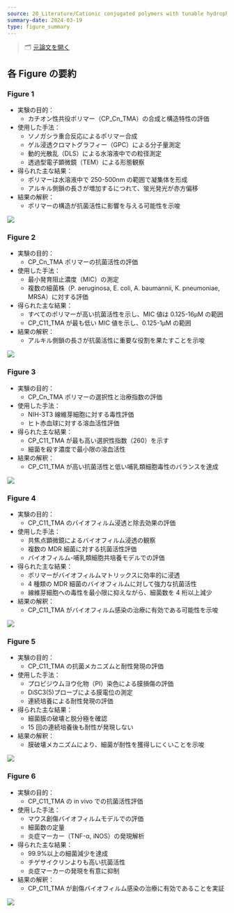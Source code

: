 ```yaml
---
source: 20_Literature/Cationic conjugated polymers with tunable hydrophobicity for efficient treatment of multidrug-resistant wound biofilm infections.md
summary-date: 2024-03-19
type: figure_summary
---
```


> 🗂 [元論文を開く](../papers/Cationic%20conjugated%20polymers%20with%20tunable%20hydrophobicity%20for%20efficient%20treatment%20of%20multidrug-resistant%20wound%20biofilm%20infections.md)

## 各 Figure の要約

### Figure 1

- 実験の目的：
  - カチオン性共役ポリマー（CP_Cn_TMA）の合成と構造特性の評価
- 使用した手法：
  - ソノガシラ重合反応によるポリマー合成
  - ゲル浸透クロマトグラフィー（GPC）による分子量測定
  - 動的光散乱（DLS）による水溶液中での粒径測定
  - 透過型電子顕微鏡（TEM）による形態観察
- 得られた主な結果：
  - ポリマーは水溶液中で 250-500nm の範囲で凝集体を形成
  - アルキル側鎖の長さが増加するにつれて、蛍光発光が赤方偏移
- 結果の解釈：
  - ポリマーの構造が抗菌活性に影響を与える可能性を示唆

![](https://ars.els-cdn.com/content/image/1-s2.0-S0142961224005519-gr1.jpg)

### Figure 2

- 実験の目的：
  - CP_Cn_TMA ポリマーの抗菌活性の評価
- 使用した手法：
  - 最小発育阻止濃度（MIC）の測定
  - 複数の細菌株（P. aeruginosa, E. coli, A. baumannii, K. pneumoniae, MRSA）に対する評価
- 得られた主な結果：
  - すべてのポリマーが高い抗菌活性を示し、MIC 値は 0.125-16μM の範囲
  - CP_C11_TMA が最も低い MIC 値を示し、0.125-1μM の範囲
- 結果の解釈：
  - アルキル側鎖の長さが抗菌活性に重要な役割を果たすことを示唆

![](https://ars.els-cdn.com/content/image/1-s2.0-S0142961224005519-gr2.jpg)

### Figure 3

- 実験の目的：
  - CP_Cn_TMA ポリマーの選択性と治療指数の評価
- 使用した手法：
  - NIH-3T3 線維芽細胞に対する毒性評価
  - ヒト赤血球に対する溶血活性評価
- 得られた主な結果：
  - CP_C11_TMA が最も高い選択性指数（260）を示す
  - 細菌を殺す濃度で最小限の溶血活性
- 結果の解釈：
  - CP_C11_TMA が高い抗菌活性と低い哺乳類細胞毒性のバランスを達成

![](https://ars.els-cdn.com/content/image/1-s2.0-S0142961224005519-gr3.jpg)

### Figure 4

- 実験の目的：
  - CP_C11_TMA のバイオフィルム浸透と除去効果の評価
- 使用した手法：
  - 共焦点顕微鏡によるバイオフィルム浸透の観察
  - 複数の MDR 細菌に対する抗菌活性評価
  - バイオフィルム-哺乳類細胞共培養モデルでの評価
- 得られた主な結果：
  - ポリマーがバイオフィルムマトリックスに効率的に浸透
  - 4 種類の MDR 細菌のバイオフィルムに対して強力な抗菌活性
  - 線維芽細胞への毒性を最小限に抑えながら、細菌数を 4 桁以上減少
- 結果の解釈：
  - CP_C11_TMA がバイオフィルム感染の治療に有効である可能性を示唆

![](https://ars.els-cdn.com/content/image/1-s2.0-S0142961224005519-gr4.jpg)

### Figure 5

- 実験の目的：
  - CP_C11_TMA の抗菌メカニズムと耐性発現の評価
- 使用した手法：
  - プロピジウムヨウ化物（PI）染色による膜損傷の評価
  - DiSC3(5)プローブによる膜電位の測定
  - 連続培養による耐性発現の評価
- 得られた主な結果：
  - 細菌膜の破壊と脱分極を確認
  - 15 回の連続培養後も耐性が発現しない
- 結果の解釈：
  - 膜破壊メカニズムにより、細菌が耐性を獲得しにくいことを示唆

![](https://ars.els-cdn.com/content/image/1-s2.0-S0142961224005519-gr5.jpg)

### Figure 6

- 実験の目的：
  - CP_C11_TMA の in vivo での抗菌活性評価
- 使用した手法：
  - マウス創傷バイオフィルムモデルでの評価
  - 細菌数の定量
  - 炎症マーカー（TNF-α, iNOS）の発現解析
- 得られた主な結果：
  - 99.9%以上の細菌減少を達成
  - チゲサイクリンよりも高い抗菌活性
  - 炎症マーカーの発現を有意に抑制
- 結果の解釈：
  - CP_C11_TMA が創傷バイオフィルム感染の治療に有効であることを実証

![](https://ars.els-cdn.com/content/image/1-s2.0-S0142961224005519-gr6.jpg)
